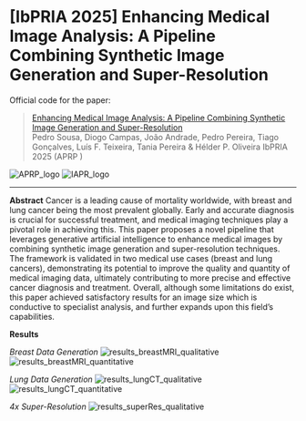 # [IbPRIA 2025] Enhancing Medical Image Analysis: A Pipeline Combining Synthetic Image Generation and Super-Resolution

Official code for the paper:

> [Enhancing Medical Image Analysis: A Pipeline Combining Synthetic Image Generation and Super-Resolution](https://doi.org/10.5281/zenodo.15493049) <br/>
> Pedro Sousa, Diogo Campas, João Andrade, Pedro Pereira, Tiago Gonçalves, Luís F. Teixeira, Tania Pereira & Hélder P. Oliveira
> IbPRIA 2025 (APRP )

![APRP_logo](https://github.com/user-attachments/assets/9ddfb9b9-04c8-4462-a5f1-b9c898a51ab8)
![IAPR_logo](https://github.com/user-attachments/assets/db727346-46ca-4dea-9697-cf7eac709008)

---

**Abstract**
Cancer is a leading cause of mortality worldwide, with breast and lung cancer being the most prevalent globally. Early and accurate diagnosis is crucial for successful treatment, and medical imaging techniques play a pivotal role in achieving this. This paper proposes a novel pipeline that leverages generative artificial intelligence to enhance medical images by combining synthetic image generation and super-resolution techniques. The framework is validated in two medical use cases (breast and lung cancers), demonstrating its potential to improve the quality and quantity of medical imaging data, ultimately contributing to more precise and effective cancer diagnosis and treatment. Overall, although some limitations do exist, this paper achieved satisfactory results for an image size which is conductive to specialist analysis, and further expands upon this field’s capabilities.

**Results**

*Breast Data Generation*
![results_breastMRI_qualitative](https://github.com/user-attachments/assets/882d0f68-3475-4f0f-9689-aa7f86beccc8)
![results_breastMRI_quantitative](https://github.com/user-attachments/assets/b052a727-f43a-40a8-a952-2bd37cdd5f35)

*Lung Data Generation*
![results_lungCT_qualitative](https://github.com/user-attachments/assets/5c394de9-4a1d-4153-ad4d-bb353b71067b)
![results_lungCT_quantitative](https://github.com/user-attachments/assets/57d9497d-7557-4467-bd97-8f03e4a98ff6)

*4x Super-Resolution*
![results_superRes_qualitative](https://github.com/user-attachments/assets/97281bb2-2935-499e-95d4-e77c8f790ad8)

